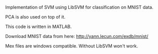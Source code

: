 Implementation of SVM using LibSVM for classification on MNIST data.

PCA is also used on top of it.

This code is written in MATLAB.

Download MNIST data from here: http://yann.lecun.com/exdb/mnist/

Mex files are windows compatible. Without LibSVM won't work.
